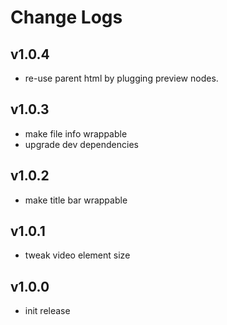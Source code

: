 # Change Logs

## v1.0.4

 - re-use parent html by plugging preview nodes.


## v1.0.3

 - make file info wrappable
 - upgrade dev dependencies


## v1.0.2

 - make title bar wrappable


## v1.0.1

 - tweak video element size


## v1.0.0

 - init release


